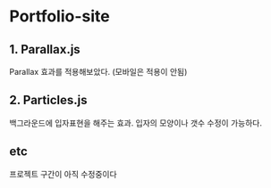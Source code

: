
# Portfolio-site

## 1. Parallax.js
Parallax 효과를 적용해보았다. (모바일은 적용이 안됨)

## 2. Particles.js 
백그라운드에 입자표현을 해주는 효과. 입자의 모양이나 갯수 수정이 가능하다.

## etc
프로젝트 구간이 아직 수정중이다
